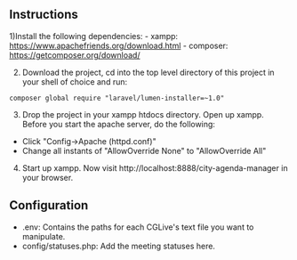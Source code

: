 
## Instructions

1)Install the following dependencies:
	- xampp: https://www.apachefriends.org/download.html
	- composer: https://getcomposer.org/download/


2) Download the project, cd into the top level directory of this project in your shell of choice and run:
```
composer global require "laravel/lumen-installer=~1.0"
```

3) Drop the project in your xampp htdocs directory. Open up xampp. Before you start the apache server, do the following:

- Click "Config->Apache (httpd.conf)"
- Change all instants of "AllowOverride None" to "AllowOverride All"

4) Start up xampp. Now visit http://localhost:8888/city-agenda-manager in your browser.

## Configuration

- .env: Contains the paths for each CGLive's text file you want to manipulate.
- config/statuses.php: Add the meeting statuses here.
